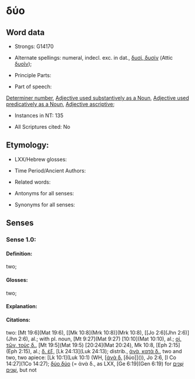 # δύο

<!-- Status: S2=NeedsFinalCheck -->
<!-- Lexica used for edits:   -->

## Word data

* Strongs: G14170

* Alternate spellings:  numeral, indecl. exc. in dat., [δυσί, δυσίν]() (Attic [δυοῖν]()); 

* Principle Parts: 


* Part of speech: 

[Determiner number](http://ugg.readthedocs.io/en/latest/determiner_number.html), 
[Adjective used substantively as a Noun](http://ugg.readthedocs.io/en/latest/noun_substantive_adj.html), 
[Adjective used predicatively as a Noun](http://ugg.readthedocs.io/en/latest/noun_predicate_adj.html), 
[Adjective ascriptive](http://ugg.readthedocs.io/en/latest/adjective_ascriptive.html); 

* Instances in NT: 135

* All Scriptures cited: No

## Etymology: 


* LXX/Hebrew glosses: 


* Time Period/Ancient Authors: 


* Related words: 

* Antonyms for all senses:

* Synonyms for all senses: 


## Senses 


### Sense  1.0: 

#### Definition:

two;

#### Glosses: 

two; 

#### Explanation: 


#### Citations: 

two: [Mt 19:6](Mat 19:6), [[Mk 10:8](Mrk 10:8)](Mrk 10:8), [[Jo 2:6](Jhn 2:6)](Jhn 2:6), al.; with pl. noun, [Mt 9:27](Mat 9:27)  [10:10](Mat 10:10), al.; [οἱ, τῶν, τοὺς δ.](), [Mt 19:5](Mat 19:5)  [20:24](Mat 20:24), Mk 10:8, [Eph 2:15](Eph 2:15), al.; [δ. ἐξ](), [Lk 24:13](Luk 24:13); distrib., [ἀνὰ, κατὰ δ.](), two and two, two apiece: [Lk 10:1](Luk 10:1) (WH, [[ἀνὰ δ.]() [δύο]]()), Jo 2:6, [I Co 14:27](1Co 14:27); [δύο δύο]() (= ἀνὰ δ., as LXX, [Ge 6:19](Gen 6:19) for [שְׁנַיִם שְׁנַיִם](//en-uhl/H8147), but not
